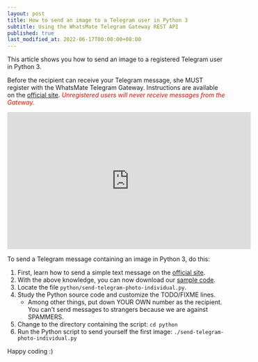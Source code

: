 ```yaml
---
layout: post
title: How to send an image to a Telegram user in Python 3
subtitle: Using the WhatsMate Telegram Gateway REST API
published: true
last_modified_at: 2022-06-17T00:00:00+08:00
---
```


This article shows you how to send an image to a registered Telegram user in Python 3.

Before the recipient can receive your Telegram message, she MUST register with the WhatsMate Telegram Gateway. Instructions are available on the [official site](https://www.whatsmate.net/telegram-gateway-api.html). <span style="color:red">*Unregistered users will never receive messages from the Gateway.*</span>


<iframe width="560" height="315" src="https://www.youtube.com/embed/xLvrqF3OwrI?rel=0&cc_load_policy=1" frameborder="0" allowfullscreen></iframe>


To send a Telegram message containing an image in Python 3, do this:

1. First, learn how to send a simple text message on the [official site](https://www.whatsmate.net/telegram-gateway-api.html). 
2. With the above knowledge, you can now download our [sample code](https://github.com/whatsmate/telegram-demos/archive/master.zip).
3. Locate the file `python/send-telegram-photo-individual.py`.  <script src="https://gist.github.com/whatsmate/2eac8adfdd1fc86857a84dc96ced22ee.js"></script>
4. Study the Python source code and customize the TODO/FIXME lines.
   * Among other things, put down YOUR OWN number as the recipient. You can't send messages to strangers because we are against SPAMMERS.
5. Change to the directory containing the script: `cd python`
6. Run the Python script to send yourself the first image: `./send-telegram-photo-individual.py`


Happy coding :) 


<br>
<script async src="//pagead2.googlesyndication.com/pagead/js/adsbygoogle.js"></script>
<ins class="adsbygoogle"
     style="display:inline-block;width:728px;height:90px"
     data-ad-client="ca-pub-7383487179928477"
     data-ad-slot="6959057004"></ins>
<script>
(adsbygoogle = window.adsbygoogle || []).push({});
</script>
<br>

